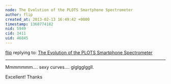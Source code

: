 ```yaml
---
node: The Evolution of the PLOTS Smartphone Spectrometer
author: flip
created_at: 2013-02-13 16:49:42 +0000
timestamp: 1360774182
nid: 5949
cid: 3411
uid: 46845
---
```




[flip](../profile/flip) replying to: [The Evolution of the PLOTS Smartphone Spectrometer](../notes/braddudenhoffer/2-11-2013/evolution-plots-smartphone-spectrometer-0)

----
Mmmmmmm.... sexy curves.... glglgglggll.

Excellent! Thanks